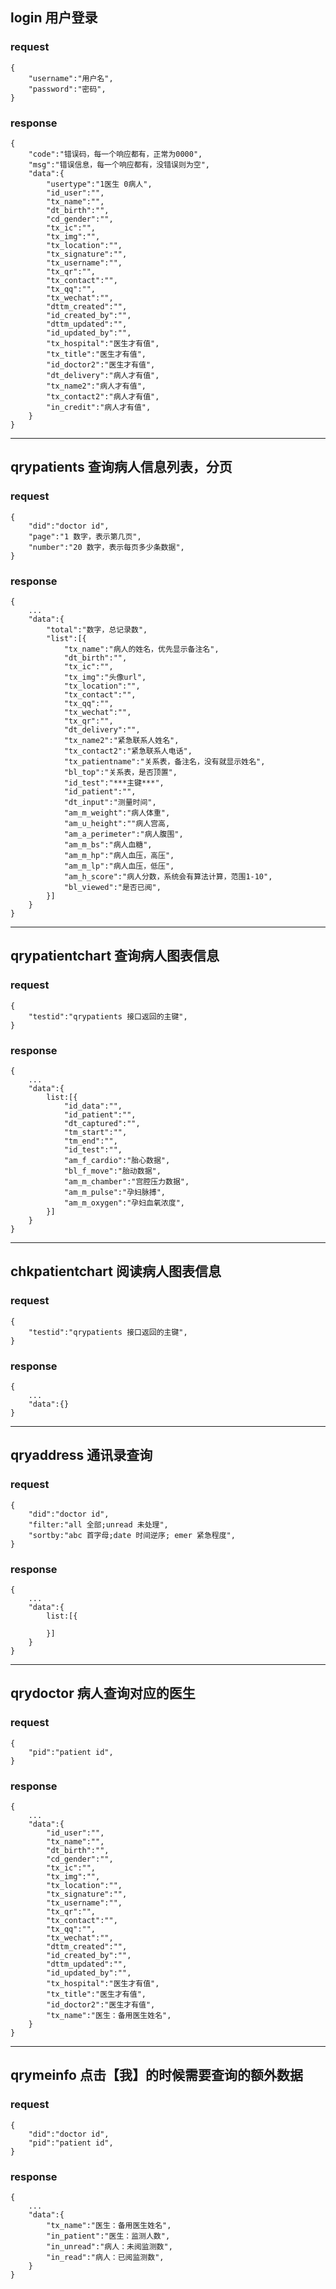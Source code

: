 ## login 用户登录
### request 
```
{
	"username":"用户名",
	"password":"密码",
}
```

### response
```
{
	"code":"错误码，每一个响应都有，正常为0000",
	"msg":"错误信息，每一个响应都有，没错误则为空",
	"data":{
		"usertype":"1医生 0病人",
		"id_user":"",
		"tx_name":"",
		"dt_birth":"",
		"cd_gender":"",
		"tx_ic":"",
		"tx_img":"",
		"tx_location":"",
		"tx_signature":"",
		"tx_username":"",
		"tx_qr":"",
		"tx_contact":"",
		"tx_qq":"",
		"tx_wechat":"",
		"dttm_created":"",
		"id_created_by":"",
		"dttm_updated":"",
		"id_updated_by":"",
		"tx_hospital":"医生才有值",
		"tx_title":"医生才有值",
		"id_doctor2":"医生才有值",
		"dt_delivery":"病人才有值",
		"tx_name2":"病人才有值",
		"tx_contact2":"病人才有值",
		"in_credit":"病人才有值",
	}
}
```

---
## qrypatients 查询病人信息列表，分页
### request 
```
{
	"did":"doctor id",
	"page":"1 数字，表示第几页",
	"number":"20 数字，表示每页多少条数据",
}
```

### response 
```
{
	...
	"data":{
		"total":"数字，总记录数",
		"list":[{
			"tx_name":"病人的姓名，优先显示备注名",
			"dt_birth":"",
			"tx_ic":"",
			"tx_img":"头像url",
			"tx_location":"",
			"tx_contact":"",
			"tx_qq":"",
			"tx_wechat":"",
			"tx_qr":"",
			"dt_delivery":"",
			"tx_name2":"紧急联系人姓名",
			"tx_contact2":"紧急联系人电话",
			"tx_patientname":"关系表，备注名，没有就显示姓名",
			"bl_top":"关系表，是否顶置",
			"id_test":"***主键***",
			"id_patient":"",
			"dt_input":"测量时间",
			"am_m_weight":"病人体重",
			"am_u_height":""病人宫高,	
			"am_a_perimeter":"病人腹围",
			"am_m_bs":"病人血糖",
			"am_m_hp":"病人血压，高压",
			"am_m_lp":"病人血压，低压",
			"am_h_score":"病人分数，系统会有算法计算，范围1-10",
			"bl_viewed":"是否已阅",
		}]
	}
}
```

---
## qrypatientchart 查询病人图表信息
### request 
```
{
	"testid":"qrypatients 接口返回的主键",
}
```

### response 
```
{
	...
	"data":{
		list:[{
			"id_data":"",
			"id_patient":"",
			"dt_captured":"",
			"tm_start":"",
			"tm_end":"",
			"id_test":"",
			"am_f_cardio":"胎心数据",
			"bl_f_move":"胎动数据",
			"am_m_chamber":"宫腔压力数据",
			"am_m_pulse":"孕妇脉搏",
			"am_m_oxygen":"孕妇血氧浓度",
		}]
	}
}
```

---
## chkpatientchart 阅读病人图表信息
### request 
```
{
	"testid":"qrypatients 接口返回的主键",
}
```

### response 
```
{
	...
	"data":{}
}
```

---
## qryaddress 通讯录查询
### request 
```
{
	"did":"doctor id",
	"filter:"all 全部;unread 未处理",
	"sortby:"abc 首字母;date 时间逆序; emer 紧急程度",
}
```

### response 
```
{
	...
	"data":{
		list:[{

		}]
	}
}
```

---
## qrydoctor 病人查询对应的医生
### request 
```
{
	"pid":"patient id",
}
```

### response 
```
{
	...
	"data":{
		"id_user":"",
		"tx_name":"",
		"dt_birth":"",
		"cd_gender":"",
		"tx_ic":"",
		"tx_img":"",
		"tx_location":"",
		"tx_signature":"",
		"tx_username":"",
		"tx_qr":"",
		"tx_contact":"",
		"tx_qq":"",
		"tx_wechat":"",
		"dttm_created":"",
		"id_created_by":"",
		"dttm_updated":"",
		"id_updated_by":"",
		"tx_hospital":"医生才有值",
		"tx_title":"医生才有值",
		"id_doctor2":"医生才有值",
		"tx_name":"医生：备用医生姓名",
	}
}
```
---


## qrymeinfo 点击【我】的时候需要查询的额外数据
### request 
```
{
	"did":"doctor id",
	"pid":"patient id",
}
```

### response 
```
{
	...
	"data":{
		"tx_name":"医生：备用医生姓名",
		"in_patient":"医生：监测人数",
		"in_unread":"病人：未阅监测数",
		"in_read":"病人：已阅监测数",
	}
}
```
